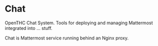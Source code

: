 # Chat

OpenTHC Chat System.
Tools for deploying and managing Mattermost integrated into ... stuff.

Chat is Mattermost service running behind an Nginx proxy.


